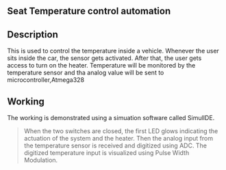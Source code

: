 ## Seat Temperature control automation

## Description

This is used to control the temperature inside a vehicle. Whenever the user sits inside the car, the sensor gets activated. After that, the user gets access to turn on the heater. Temperature will be monitored by the temperature sensor and tha analog value will be sent to microcontroller,Atmega328


## Working

The working is demonstrated using a simuation software called SimulIDE.

> When the two switches are closed, the first LED glows indicating the actuation of the system and the heater.
> Then the analog input from the temperature sensor is received and digitized using ADC.
> The digitized temperature input is visualized using Pulse Width Modulation.
